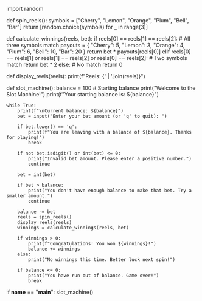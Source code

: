 import random

def spin_reels():
    symbols = ["Cherry", "Lemon", "Orange", "Plum", "Bell", "Bar"]
    return [random.choice(symbols) for _ in range(3)]

def calculate_winnings(reels, bet):
    if reels[0] == reels[1] == reels[2]:  # All three symbols match
        payouts = {
            "Cherry": 5,
            "Lemon": 3,
            "Orange": 4,
            "Plum": 6,
            "Bell": 10,
            "Bar": 20
        }
        return bet * payouts[reels[0]]
    elif reels[0] == reels[1] or reels[1] == reels[2] or reels[0] == reels[2]:  # Two symbols match
        return bet * 2
    else:  # No match
        return 0

def display_reels(reels):
    print(f"Reels: {' | '.join(reels)}")

def slot_machine():
    balance = 100  # Starting balance
    print("Welcome to the Slot Machine!")
    print(f"Your starting balance is: ${balance}")

    while True:
        print(f"\nCurrent balance: ${balance}")
        bet = input("Enter your bet amount (or 'q' to quit): ")

        if bet.lower() == 'q':
            print(f"You are leaving with a balance of ${balance}. Thanks for playing!")
            break

        if not bet.isdigit() or int(bet) <= 0:
            print("Invalid bet amount. Please enter a positive number.")
            continue

        bet = int(bet)

        if bet > balance:
            print("You don't have enough balance to make that bet. Try a smaller amount.")
            continue

        balance -= bet
        reels = spin_reels()
        display_reels(reels)
        winnings = calculate_winnings(reels, bet)

        if winnings > 0:
            print(f"Congratulations! You won ${winnings}!")
            balance += winnings
        else:
            print("No winnings this time. Better luck next spin!")

        if balance <= 0:
            print("You have run out of balance. Game over!")
            break

if __name__ == "__main__":
    slot_machine()
